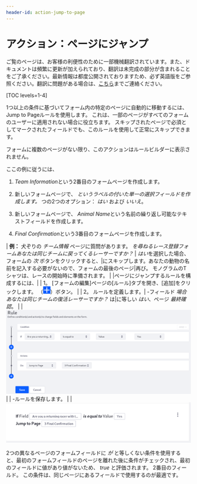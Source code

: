 ```yaml
---
header-id: action-jump-to-page
---
```


# アクション：ページにジャンプ

<p class="alert alert-info"><span class="wysiwyg-color-blue120">ご覧のページは、お客様の利便性のために一部機械翻訳されています。また、ドキュメントは頻繁に更新が加えられており、翻訳は未完成の部分が含まれることをご了承ください。最新情報は都度公開されておりますため、必ず英語版をご参照ください。翻訳に問題がある場合は、<a href="mailto:support-content-jp@liferay.com">こちら</a>までご連絡ください。</span></p>

[TOC levels=1-4]

1つ以上の条件に基づいてフォーム内の特定のページに自動的に移動するには、Jump to Pageルールを使用します。 これは、一部のページがすべてのフォームのユーザーに適用されない場合に役立ちます。 スキップされたページで必須としてマークされたフィールドでも、このルールを使用して正常にスキップできます。

フォームに複数のページがない限り、このアクションはルールビルダーに表示されません。

ここの例に従うには、

1.  *Team Information*という2番目のフォームページを作成します。

2.  新しいフォームページで、 *というラベルの付いた単一の選択フィールドを作成します。* つの2つのオプション： *はい* および *いいえ*。

3.  新しいフォームページで、 *Animal Name*という名前の繰り返し可能なテキストフィールドを作成します。

4.  *Final Confirmation*という3番目のフォームページを作成します。

| **例：** 犬ぞりの *チーム情報* ページに質問があります。 *を尋ねるレース登録フォームあなたは同じチームに戻ってくるレーサーですか？* | *はい*を選択した場合、フォームの *次* ボタンをクリックすると、|にスキップします。あなたの動物の名前を記入する必要がないので、フォームの最後のページ|再び。 モノグラムのTシャツは、レースの開始時に準備されます。 | |ページにジャンプするルールを構成するには、| | 1。 [フォームの編集]ページの[ルール]タブを開き、[追加]をクリックします。 （![Add](../../../images/icon-add.png)）ボタン。 | | 2。 ルールを定義します。| -フィールド *場合あなたは同じチームの復活レーサーですか？* は|に等しい *はい*、ページ *最終確認*。 | | ![Figure 1: Build form rules quickly by defining your conditions and actions.](../../../images/forms-jump-to-page.png) | | -ルールを保存します。 | | ![図2：ルールが保存されると、ルールが表示されるので、ルールの内容を簡単に理解できます。](../../../images/forms-jump-to-page2.png)

2つの異なるページのフォームフィールドに *が* と等しくない条件を使用すると、最初のフォームフィールドのページを離れた後に条件がチェックされ、最初のフィールドに値があり値がないため、 *true* と評価されます。 2番目のフィールド。 この条件は、同じページにあるフィールドで使用するのが最適です。
